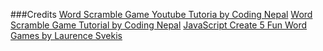 ###Credits 
[Word Scramble Game Youtube Tutoria by Coding Nepal](https://www.youtube.com/watch?v=4-s3g_fU7Vg&t=992s)
[Word Scramble Game Tutorial by Coding Nepal](https://www.codingnepalweb.com/word-scramble-game-html-javascript/)
[JavaScript Create 5 Fun Word Games by Laurence Svekis](https://www.udemy.com/course/javascript-games/learn/lecture/22686281?start=120#content)